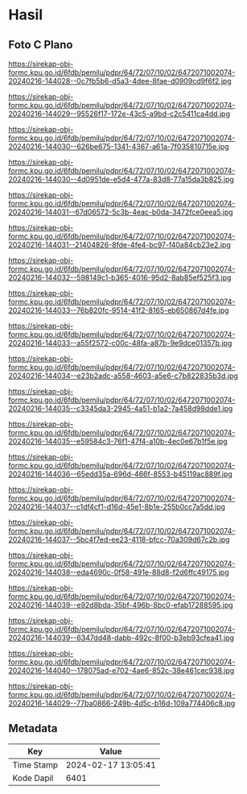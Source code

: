 # Hasil

## Foto C Plano

https://sirekap-obj-formc.kpu.go.id/6fdb/pemilu/pdpr/64/72/07/10/02/6472071002074-20240216-144028--0c7fb5b6-d5a3-4dee-8fae-d0909cd9f6f2.jpg

https://sirekap-obj-formc.kpu.go.id/6fdb/pemilu/pdpr/64/72/07/10/02/6472071002074-20240216-144029--95526f17-172e-43c5-a9bd-c2c5411ca4dd.jpg

https://sirekap-obj-formc.kpu.go.id/6fdb/pemilu/pdpr/64/72/07/10/02/6472071002074-20240216-144030--626be675-1341-4367-a61a-7f035810715e.jpg

https://sirekap-obj-formc.kpu.go.id/6fdb/pemilu/pdpr/64/72/07/10/02/6472071002074-20240216-144030--4d0951de-e5d4-477a-83d8-77a15da3b825.jpg

https://sirekap-obj-formc.kpu.go.id/6fdb/pemilu/pdpr/64/72/07/10/02/6472071002074-20240216-144031--67d06572-5c3b-4eac-b0da-3472fce0eea5.jpg

https://sirekap-obj-formc.kpu.go.id/6fdb/pemilu/pdpr/64/72/07/10/02/6472071002074-20240216-144031--21404826-8fde-4fe4-bc97-f40a84cb23e2.jpg

https://sirekap-obj-formc.kpu.go.id/6fdb/pemilu/pdpr/64/72/07/10/02/6472071002074-20240216-144032--598149c1-b365-4016-95d2-8ab85ef525f3.jpg

https://sirekap-obj-formc.kpu.go.id/6fdb/pemilu/pdpr/64/72/07/10/02/6472071002074-20240216-144033--76b820fc-9514-41f2-8165-eb650867d4fe.jpg

https://sirekap-obj-formc.kpu.go.id/6fdb/pemilu/pdpr/64/72/07/10/02/6472071002074-20240216-144033--a55f2572-c00c-48fa-a87b-9e9dce01357b.jpg

https://sirekap-obj-formc.kpu.go.id/6fdb/pemilu/pdpr/64/72/07/10/02/6472071002074-20240216-144034--e23b2adc-a558-4603-a5e6-c7b822835b3d.jpg

https://sirekap-obj-formc.kpu.go.id/6fdb/pemilu/pdpr/64/72/07/10/02/6472071002074-20240216-144035--c3345da3-2945-4a51-b1a2-7a458d98dde1.jpg

https://sirekap-obj-formc.kpu.go.id/6fdb/pemilu/pdpr/64/72/07/10/02/6472071002074-20240216-144035--e59584c3-76f1-47f4-a10b-4ec0e67b1f5e.jpg

https://sirekap-obj-formc.kpu.go.id/6fdb/pemilu/pdpr/64/72/07/10/02/6472071002074-20240216-144036--65edd35a-696d-466f-8553-b45119ac889f.jpg

https://sirekap-obj-formc.kpu.go.id/6fdb/pemilu/pdpr/64/72/07/10/02/6472071002074-20240216-144037--c1df4cf1-d16d-45e1-8b1e-255b0cc7a5dd.jpg

https://sirekap-obj-formc.kpu.go.id/6fdb/pemilu/pdpr/64/72/07/10/02/6472071002074-20240216-144037--5bc4f7ed-ee23-4118-bfcc-70a309d67c2b.jpg

https://sirekap-obj-formc.kpu.go.id/6fdb/pemilu/pdpr/64/72/07/10/02/6472071002074-20240216-144038--eda4690c-0f58-491e-88d8-f2d6ffc49175.jpg

https://sirekap-obj-formc.kpu.go.id/6fdb/pemilu/pdpr/64/72/07/10/02/6472071002074-20240216-144039--e92d8bda-35bf-496b-8bc0-efab17288595.jpg

https://sirekap-obj-formc.kpu.go.id/6fdb/pemilu/pdpr/64/72/07/10/02/6472071002074-20240216-144039--6347dd48-dabb-492c-8f00-b3eb93cfea41.jpg

https://sirekap-obj-formc.kpu.go.id/6fdb/pemilu/pdpr/64/72/07/10/02/6472071002074-20240216-144040--178075ad-e702-4ae6-852c-38e461cec938.jpg

https://sirekap-obj-formc.kpu.go.id/6fdb/pemilu/pdpr/64/72/07/10/02/6472071002074-20240216-144029--77ba0866-249b-4d5c-b16d-109a774406c8.jpg


## Metadata

| Key        | Value               |
| ---------- | ------------------- |
| Time Stamp | 2024-02-17 13:05:41 |
| Kode Dapil | 6401                |



